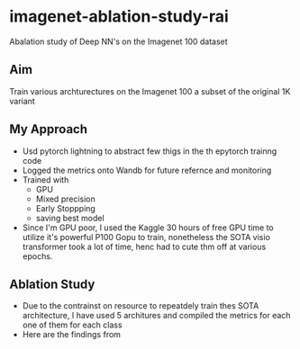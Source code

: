 # imagenet-ablation-study-rai
Abalation study of Deep NN's on the Imagenet 100 dataset

## Aim
Train various archturectures on the Imagenet 100 a subset of the original 1K variant

## My Approach
* Usd pytorch lightning to abstract few thigs in the th epytorch trainng code
* Logged the metrics onto Wandb for future refernce and monitoring
* Trained with
    * GPU
    * Mixed precision
    * Early Stoppping
    * saving best model
* Since I'm GPU  poor, I used the Kaggle 30 hours of free GPU time to utilize it's powerful P100 Gopu to train, nonetheless the SOTA visio transformer took a lot of time, henc had to cute thm off at various epochs. 

## Ablation Study
* Due to the contrainst on resource to repeatdely train thes SOTA architecture, I have used 5 architures and compiled the metrics for each one of them for each class
* Here are the findings from 
